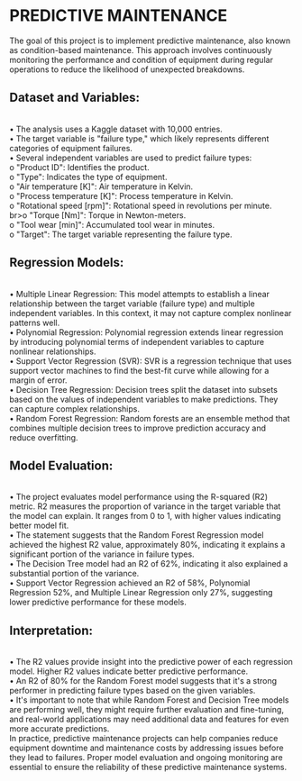 # PREDICTIVE MAINTENANCE
The goal of this project is to implement predictive maintenance, also known as condition-based maintenance. This approach involves continuously monitoring the performance and condition of equipment during regular operations to reduce the likelihood of unexpected breakdowns.
## Dataset and Variables:
<br>•	The analysis uses a Kaggle dataset with 10,000 entries.
<br>•	The target variable is "failure type," which likely represents different categories of equipment failures.
<br>•	Several independent variables are used to predict failure types:
<br>o	"Product ID": Identifies the product.
<br>o	"Type": Indicates the type of equipment.
<br>o	"Air temperature [K]": Air temperature in Kelvin.
<br>o	"Process temperature [K]": Process temperature in Kelvin.
<br>o	"Rotational speed [rpm]": Rotational speed in revolutions per minute.
<br>br>o	"Torque [Nm]": Torque in Newton-meters.
<br>o	"Tool wear [min]": Accumulated tool wear in minutes.
<br>o	"Target": The target variable representing the failure type.
## Regression Models:
<br>•	Multiple Linear Regression: This model attempts to establish a linear relationship between the target variable (failure type) and multiple independent variables. In this context, it may not capture complex nonlinear patterns well.
<br>•	Polynomial Regression: Polynomial regression extends linear regression by introducing polynomial terms of independent variables to capture nonlinear relationships.
<br>•	Support Vector Regression (SVR): SVR is a regression technique that uses support vector machines to find the best-fit curve while allowing for a margin of error.
<br>•	Decision Tree Regression: Decision trees split the dataset into subsets based on the values of independent variables to make predictions. They can capture complex relationships.
<br>•	Random Forest Regression: Random forests are an ensemble method that combines multiple decision trees to improve prediction accuracy and reduce overfitting.
## Model Evaluation:
<br>•	The project evaluates model performance using the R-squared (R2) metric. R2 measures the proportion of variance in the target variable that the model can explain. It ranges from 0 to 1, with higher values indicating better model fit.
<br>•	The statement suggests that the Random Forest Regression model achieved the highest R2 value, approximately 80%, indicating it explains a significant portion of the variance in failure types.
<br>•	The Decision Tree model had an R2 of 62%, indicating it also explained a substantial portion of the variance.
<br>•	Support Vector Regression achieved an R2 of 58%, Polynomial Regression 52%, and Multiple Linear Regression only 27%, suggesting lower predictive performance for these models.
## Interpretation:
<br>•	The R2 values provide insight into the predictive power of each regression model. Higher R2 values indicate better predictive performance.
<br>•	An R2 of 80% for the Random Forest model suggests that it's a strong performer in predicting failure types based on the given variables.
<br>•	It's important to note that while Random Forest and Decision Tree models are performing well, they might require further evaluation and fine-tuning, and real-world applications may need additional data and features for even more accurate predictions.
<br>In practice, predictive maintenance projects can help companies reduce equipment downtime and maintenance costs by addressing issues before they lead to failures. Proper model evaluation and ongoing monitoring are essential to ensure the reliability of these predictive maintenance systems.


